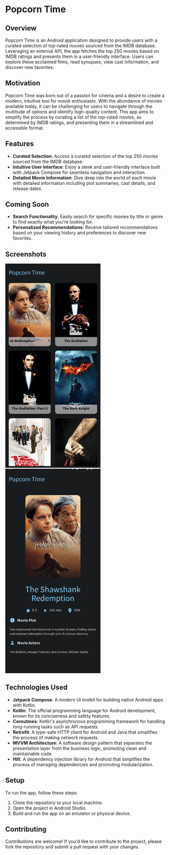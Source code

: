 # Popcorn Time

## Overview
Popcorn Time is an Android application designed to provide users with a curated selection of top-rated movies sourced from the IMDB database. Leveraging an external API, the app fetches the top 250 movies based on IMDB ratings and presents them in a user-friendly interface. Users can explore these acclaimed films, read synopses, view cast information, and discover new favorites.

## Motivation
Popcorn Time was born out of a passion for cinema and a desire to create a modern, intuitive tool for movie enthusiasts. With the abundance of movies available today, it can be challenging for users to navigate through the multitude of options and identify high-quality content. This app aims to simplify the process by curating a list of the top-rated movies, as determined by IMDB ratings, and presenting them in a streamlined and accessible format.

## Features
- **Curated Selection**: Access a curated selection of the top 250 movies sourced from the IMDB database.
- **Intuitive User Interface**: Enjoy a sleek and user-friendly interface built with Jetpack Compose for seamless navigation and interaction.
- **Detailed Movie Information**: Dive deep into the world of each movie with detailed information including plot summaries, cast details, and release dates.

## Coming Soon
- **Search Functionality**: Easily search for specific movies by title or genre to find exactly what you're looking for.
- **Personalized Recommendations**: Receive tailored recommendations based on your viewing history and preferences to discover new favorites.

## Screenshots

<img src="https://github.com/neelshah26/Popcorn-Time/blob/master/ss2.jpg" width="300"/> <img src="https://github.com/neelshah26/Popcorn-Time/blob/master/ss1.jpg" width="300"/> 

## Technologies Used
- **Jetpack Compose**: A modern UI toolkit for building native Android apps with Kotlin.
- **Kotlin**: The official programming language for Android development, known for its conciseness and safety features.
- **Coroutines**: Kotlin's asynchronous programming framework for handling long-running tasks such as API requests.
- **Retrofit**: A type-safe HTTP client for Android and Java that simplifies the process of making network requests.
- **MVVM Architecture**: A software design pattern that separates the presentation layer from the business logic, promoting clean and maintainable code.
- **Hilt**: A dependency injection library for Android that simplifies the process of managing dependencies and promoting modularization.

## Setup
To run the app, follow these steps:
1. Clone the repository to your local machine.
2. Open the project in Android Studio.
3. Build and run the app on an emulator or physical device.

## Contributing
Contributions are welcome! If you'd like to contribute to the project, please fork the repository and submit a pull request with your changes.
